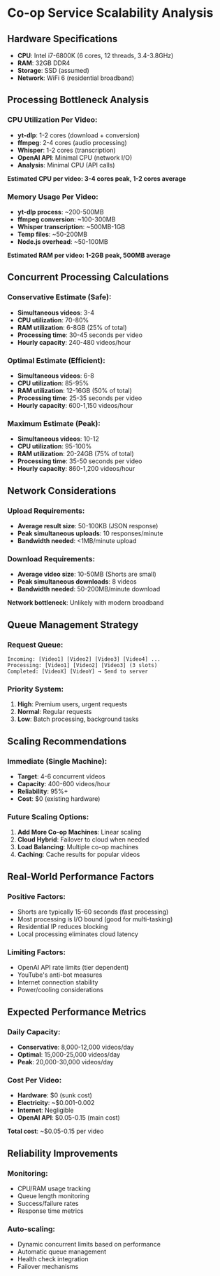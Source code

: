 # Co-op Service Scalability Analysis

## Hardware Specifications
- **CPU**: Intel i7-6800K (6 cores, 12 threads, 3.4-3.8GHz)
- **RAM**: 32GB DDR4
- **Storage**: SSD (assumed)
- **Network**: WiFi 6 (residential broadband)

## Processing Bottleneck Analysis

### CPU Utilization Per Video:
- **yt-dlp**: 1-2 cores (download + conversion)
- **ffmpeg**: 2-4 cores (audio processing)
- **Whisper**: 1-2 cores (transcription)
- **OpenAI API**: Minimal CPU (network I/O)
- **Analysis**: Minimal CPU (API calls)

**Estimated CPU per video: 3-4 cores peak, 1-2 cores average**

### Memory Usage Per Video:
- **yt-dlp process**: ~200-500MB
- **ffmpeg conversion**: ~100-300MB
- **Whisper transcription**: ~500MB-1GB
- **Temp files**: ~50-200MB
- **Node.js overhead**: ~50-100MB

**Estimated RAM per video: 1-2GB peak, 500MB average**

## Concurrent Processing Calculations

### Conservative Estimate (Safe):
- **Simultaneous videos**: 3-4
- **CPU utilization**: 70-80%  
- **RAM utilization**: 6-8GB (25% of total)
- **Processing time**: 30-45 seconds per video
- **Hourly capacity**: 240-480 videos/hour

### Optimal Estimate (Efficient):
- **Simultaneous videos**: 6-8
- **CPU utilization**: 85-95%
- **RAM utilization**: 12-16GB (50% of total)
- **Processing time**: 25-35 seconds per video
- **Hourly capacity**: 600-1,150 videos/hour

### Maximum Estimate (Peak):
- **Simultaneous videos**: 10-12
- **CPU utilization**: 95-100%
- **RAM utilization**: 20-24GB (75% of total)
- **Processing time**: 35-50 seconds per video
- **Hourly capacity**: 860-1,200 videos/hour

## Network Considerations

### Upload Requirements:
- **Average result size**: 50-100KB (JSON response)
- **Peak simultaneous uploads**: 10 responses/minute
- **Bandwidth needed**: <1MB/minute upload

### Download Requirements:  
- **Average video size**: 10-50MB (Shorts are small)
- **Peak simultaneous downloads**: 8 videos
- **Bandwidth needed**: 50-200MB/minute download

**Network bottleneck**: Unlikely with modern broadband

## Queue Management Strategy

### Request Queue:
```
Incoming: [Video1] [Video2] [Video3] [Video4] ...
Processing: [Video1] [Video2] [Video3] (3 slots)
Completed: [VideoX] [VideoY] → Send to server
```

### Priority System:
1. **High**: Premium users, urgent requests
2. **Normal**: Regular requests
3. **Low**: Batch processing, background tasks

## Scaling Recommendations

### Immediate (Single Machine):
- **Target**: 4-6 concurrent videos
- **Capacity**: 400-600 videos/hour
- **Reliability**: 95%+
- **Cost**: $0 (existing hardware)

### Future Scaling Options:
1. **Add More Co-op Machines**: Linear scaling
2. **Cloud Hybrid**: Failover to cloud when needed
3. **Load Balancing**: Multiple co-op machines
4. **Caching**: Cache results for popular videos

## Real-World Performance Factors

### Positive Factors:
- Shorts are typically 15-60 seconds (fast processing)
- Most processing is I/O bound (good for multi-tasking)
- Residential IP reduces blocking
- Local processing eliminates cloud latency

### Limiting Factors:
- OpenAI API rate limits (tier dependent)
- YouTube's anti-bot measures
- Internet connection stability
- Power/cooling considerations

## Expected Performance Metrics

### Daily Capacity:
- **Conservative**: 8,000-12,000 videos/day
- **Optimal**: 15,000-25,000 videos/day
- **Peak**: 20,000-30,000 videos/day

### Cost Per Video:
- **Hardware**: $0 (sunk cost)
- **Electricity**: ~$0.001-0.002
- **Internet**: Negligible
- **OpenAI API**: $0.05-0.15 (main cost)

**Total cost**: ~$0.05-0.15 per video

## Reliability Improvements

### Monitoring:
- CPU/RAM usage tracking
- Queue length monitoring
- Success/failure rates
- Response time metrics

### Auto-scaling:
- Dynamic concurrent limits based on performance
- Automatic queue management
- Health check integration
- Failover mechanisms
